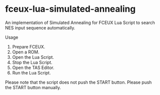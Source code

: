 fceux-lua-simulated-annealing
=============================

An implementation of Simulated Annealing for FCEUX Lua Script to search NES input sequence automatically.

Usage
1. Prepare FCEUX.
2. Open a ROM.
3. Open the Lua Script.
4. Stop the Lua Script.
5. Open the TAS Editor.
6. Run the Lua Script.

Please note that the script does not push the START button.  Please push the START button manually.
